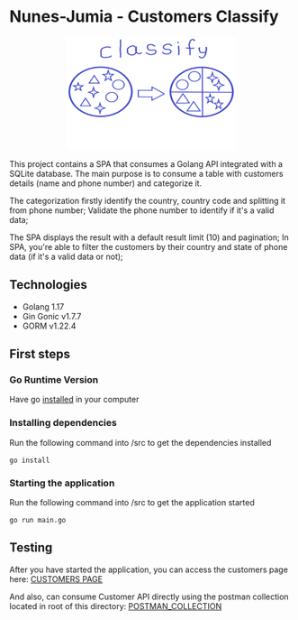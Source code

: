 # Nunes-Jumia - Customers Classify


<p align="center">
  <img src="image/classify.png" alt="classify" width="300" height="200"/>
</p>

This project contains a SPA that consumes a Golang API integrated with a SQLite database.
The main purpose is to consume a table with customers details (name and phone number) and categorize it.

The categorization firstly identify the country, country code and splitting it from phone number;
Validate the phone number to identify if it's a valid data;

The SPA displays the result with a default result limit (10) and pagination;
In SPA, you're able to filter the customers by their country and state of phone data (if it's a valid data or not);

## Technologies
- Golang 1.17
- Gin Gonic v1.7.7
- GORM v1.22.4

## First steps

### Go Runtime Version
Have go [installed](https://golang.org/doc/install) in your computer

### Installing dependencies
Run the following command into /src to get the dependencies installed
```
go install
```

### Starting the application

Run the following command into /src to get the application started
```
go run main.go
```

## Testing
After you have started the application, you can access the customers page here:
[CUSTOMERS PAGE](http://localhost:8080/)

And also, can consume Customer API directly using the postman collection located in root of this directory:
[POSTMAN_COLLECTION](https://github.com/kaiqnes/jpay/blob/main/nunes_jpay.postman_collection.json)
